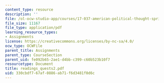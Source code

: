 ```yaml
---
content_type: resource
description: ''
file: /ol-ocw-studio-app/courses/17-037-american-political-thought-spring-2004/330cbdf767af0886ab71f6d3481f0d6c_readings_quests2.pdf
file_size: 11167
file_type: application/pdf
learning_resource_types:
- Assignments
license: https://creativecommons.org/licenses/by-nc-sa/4.0/
ocw_type: OCWFile
parent_title: Assignments
parent_type: CourseSection
parent_uid: fe092b65-2ae1-d4bb-c399-c60b523b10f7
resourcetype: Document
title: readings_quests2.pdf
uid: 330cbdf7-67af-0886-ab71-f6d3481f0d6c
---
```

